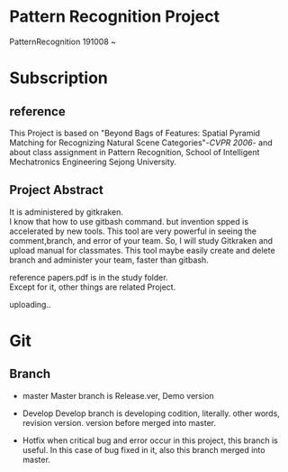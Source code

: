 # Pattern Recognition Project
PatternRecognition 191008 ~

# Subscription

## reference
This Project is based on "Beyond Bags of Features: Spatial Pyramid Matching for Recognizing Natural Scene Categories"-_CVPR 2006_-
and about class assignment in Pattern Recognition, School of Intelligent Mechatronics Engineering Sejong University.  
  
## Project Abstract
It is administered by gitkraken.  
I know that how to use gitbash command. but invention spped is accelerated by new tools. This tool are very powerful in seeing the comment,branch, and error of your team. So, I will study Gitkraken and upload manual for classmates. This tool maybe easily create and delete branch and administer your team, faster than gitbash.
  
reference papers.pdf is in the study folder.  
Except for it, other things are related Project.  

uploading..

# Git

## Branch

- master
Master branch is Release.ver, Demo version

- Develop
Develop branch is developing codition, literally. 
other words, revision version. version before merged into master.  

- Hotfix
when critical bug and error occur in this project, this branch is useful.
In this case of bug fixed in it, also this branch merged into master.

